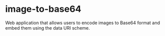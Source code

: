 # image-to-base64
Web application that allows users to encode images to Base64 format and embed them using the data URI scheme.

